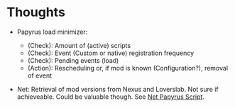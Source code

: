 # Thoughts

+ Papyrus load minimizer:
  + (Check): Amount of (active) scripts
  + (Check): Event (Custom or native) registration frequency
  + (Check): Pending events (load)
  + (Action): Rescheduling or, if mod is known (Configuration?), removal of event

+ Net: Retrieval of mod versions from Nexus and Loverslab. Not sure if achieveable. Could be valuable though. See [Net Papyrus Script].

[Net Papyrus Script]: https://github.com/sereni-ty/SkyUtilities/blob/master/SkyUtilities/Papyrus%20Exports/SKUNet.psc#L49-L69
